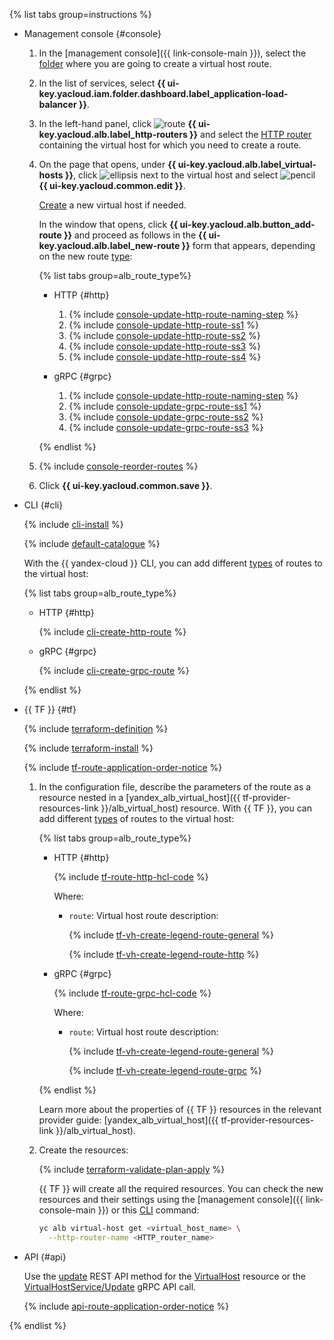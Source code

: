 {% list tabs group=instructions %}

- Management console {#console}

  1. In the [management console]({{ link-console-main }}), select the [folder](../../../resource-manager/concepts/resources-hierarchy.md#folder) where you are going to create a virtual host route.
  1. In the list of services, select **{{ ui-key.yacloud.iam.folder.dashboard.label_application-load-balancer }}**.
  1. In the left-hand panel, click ![route](../../../_assets/console-icons/route.svg) **{{ ui-key.yacloud.alb.label_http-routers }}** and select the [HTTP router](../../../application-load-balancer/concepts/http-router.md) containing the virtual host for which you need to create a route.
  1. On the page that opens, under **{{ ui-key.yacloud.alb.label_virtual-hosts }}**, click ![ellipsis](../../../_assets/console-icons/ellipsis.svg) next to the virtual host and select ![pencil](../../../_assets/console-icons/pencil.svg) **{{ ui-key.yacloud.common.edit }}**.
  
      [Create](../../../application-load-balancer/operations/manage-virtual-hosts.md#create-vh) a new virtual host if needed.
  
      In the window that opens, click **{{ ui-key.yacloud.alb.button_add-route }}** and proceed as follows in the **{{ ui-key.yacloud.alb.label_new-route }}** form that appears, depending on the new route [type](../../../application-load-balancer/concepts/http-router.md#routes-types):

      {% list tabs group=alb_route_type%}

      - HTTP {#http}

        1. {% include [console-update-http-route-naming-step](./console-update-http-route-naming-step.md) %}
        1. {% include [console-update-http-route-ss1](./console-update-http-route-ss1.md) %}
        1. {% include [console-update-http-route-ss2](./console-update-http-route-ss2.md) %}
        1. {% include [console-update-http-route-ss3](./console-update-http-route-ss3.md) %}
        1. {% include [console-update-http-route-ss4](./console-update-http-route-ss4.md) %}

      - gRPC {#grpc}

        1. {% include [console-update-http-route-naming-step](./console-update-http-route-naming-step.md) %}
        1. {% include [console-update-grpc-route-ss1](./console-update-grpc-route-ss1.md) %}
        1. {% include [console-update-grpc-route-ss2](./console-update-grpc-route-ss2.md) %}
        1. {% include [console-update-grpc-route-ss3](./console-update-grpc-route-ss3.md) %}

      {% endlist %}

  1. {% include [console-reorder-routes](./console-reorder-routes.md) %}
  1. Click **{{ ui-key.yacloud.common.save }}**.

- CLI {#cli}

  {% include [cli-install](../../cli-install.md) %}

  {% include [default-catalogue](../../default-catalogue.md) %}

  With the {{ yandex-cloud }} CLI, you can add different [types](../../../application-load-balancer/concepts/http-router.md#routes-types) of routes to the virtual host:

  {% list tabs group=alb_route_type%}

  - HTTP {#http}

    {% include [cli-create-http-route](./cli-create-http-route.md) %}

  - gRPC {#grpc}

    {% include [cli-create-grpc-route](./cli-create-grpc-route.md) %}

  {% endlist %}

- {{ TF }} {#tf}

  {% include [terraform-definition](../../../_tutorials/_tutorials_includes/terraform-definition.md) %}

  {% include [terraform-install](../../terraform-install.md) %}

  {% include [tf-route-application-order-notice](./tf-route-application-order-notice.md) %}

  1. In the configuration file, describe the parameters of the route as a resource nested in a [yandex_alb_virtual_host]({{ tf-provider-resources-link }}/alb_virtual_host) resource. With {{ TF }}, you can add different [types](../../../application-load-balancer/concepts/http-router.md#routes-types) of routes to the virtual host:

      {% list tabs group=alb_route_type%}

      - HTTP {#http}

        {% include [tf-route-http-hcl-code](./tf-route-http-hcl-code.md) %}

        Where:

        * `route`: Virtual host route description:

            {% include [tf-vh-create-legend-route-general](./tf-vh-create-legend-route-general.md) %}

            {% include [tf-vh-create-legend-route-http](./tf-vh-create-legend-route-http.md) %}

      - gRPC {#grpc}

        {% include [tf-route-grpc-hcl-code](./tf-route-grpc-hcl-code.md) %}

        Where:

        * `route`: Virtual host route description:

            {% include [tf-vh-create-legend-route-general](./tf-vh-create-legend-route-general.md) %}

            {% include [tf-vh-create-legend-route-grpc](./tf-vh-create-legend-route-grpc.md) %}

      {% endlist %}

      Learn more about the properties of {{ TF }} resources in the relevant provider guide: [yandex_alb_virtual_host]({{ tf-provider-resources-link }}/alb_virtual_host).
  1. Create the resources:

      {% include [terraform-validate-plan-apply](../../../_tutorials/_tutorials_includes/terraform-validate-plan-apply.md) %}
      
      {{ TF }} will create all the required resources. You can check the new resources and their settings using the [management console]({{ link-console-main }}) or this [CLI](../../../cli/index.yaml) command:

      ```bash
      yc alb virtual-host get <virtual_host_name> \
        --http-router-name <HTTP_router_name>
      ```

- API {#api}

  Use the [update](../../../application-load-balancer/api-ref/VirtualHost/update.md) REST API method for the [VirtualHost](../../../application-load-balancer/api-ref/VirtualHost/index.md) resource or the [VirtualHostService/Update](../../../application-load-balancer/api-ref/grpc/VirtualHost/update.md) gRPC API call.

  {% include [api-route-application-order-notice](./api-route-application-order-notice.md) %}

{% endlist %}